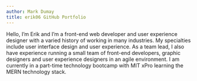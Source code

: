 ```yaml
---
author: Mark Dumay
title: erik06 GitHub Portfolio
---
```


Hello, I’m Erik and I’m a front-end web developer and user experience designer with a varied history of working in many industries. My specialties include user interface design and user experience. As a team lead, I also have experience running a small team of front-end developers, graphic designers and user experience designers in an agile environment. I am currently in a part-time technology bootcamp with MIT xPro learning the MERN technology stack.
